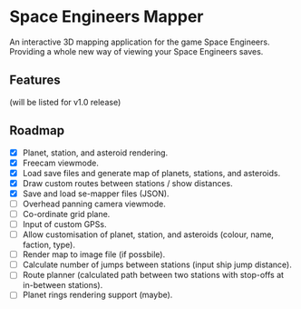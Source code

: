 # Space Engineers Mapper
An interactive 3D mapping application for the game Space Engineers. Providing a whole new way of viewing your Space Engineers saves.

## Features
(will be listed for v1.0 release)

## Roadmap
- [x] Planet, station, and asteroid rendering.
- [x] Freecam viewmode.
- [x] Load save files and generate map of planets, stations, and asteroids.
- [x] Draw custom routes between stations / show distances.
- [x] Save and load se-mapper files (JSON).
- [ ] Overhead panning camera viewmode.
- [ ] Co-ordinate grid plane.
- [ ] Input of custom GPSs.
- [ ] Allow customisation of planet, station, and asteroids (colour, name, faction, type).
- [ ] Render map to image file (if possbile).
- [ ] Calculate number of jumps between stations (input ship jump distance).
- [ ] Route planner (calculated path between two stations with stop-offs at in-between stations).
- [ ] Planet rings rendering support (maybe).
